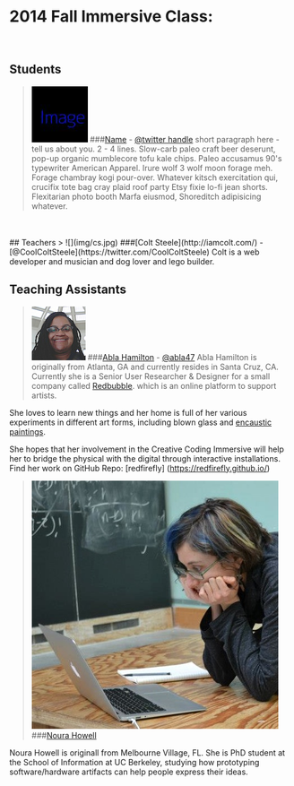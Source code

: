 # 2014 Fall Immersive Class:

<br>

## Students

> ![](img/image.jpg)
###[Name](http://yourURL.com) - [@twitter handle](https://twitter.com/twitterhandle)
short paragraph here - tell us about you. 2 - 4 lines.
Slow-carb paleo craft beer deserunt, pop-up organic mumblecore tofu kale chips. Paleo accusamus 90's typewriter American Apparel. Irure wolf 3 wolf moon forage meh. Forage chambray kogi pour-over.
Whatever kitsch exercitation qui, crucifix tote bag cray plaid roof party Etsy fixie lo-fi jean shorts.
Flexitarian photo booth Marfa eiusmod, Shoreditch adipisicing whatever.
<br>


<br>
## Teachers
> ![](img/cs.jpg)
###[Colt Steele](http://iamcolt.com/) - [@CoolColtSteele](https://twitter.com/CoolColtSteele)
Colt is a web developer and musician and dog lover and lego builder.

<br>

## Teaching Assistants
> ![](img/ah.jpg)
###[Abla Hamilton](http://about.me/abla) - [@abla47](https://twitter.com/abla47)
Abla Hamilton is originally from Atlanta, GA and currently resides in Santa Cruz, CA. Currently she is a Senior User Researcher & Designer for a small company called [Redbubble](http://www.redbubble.com). which is an online platform to support artists.
>
She loves to learn new things and her home is full of her various experiments in
different art forms, including blown glass and [encaustic paintings](http://youtu.be/vtK9AXYM9mQ).
>
She hopes that her involvement in the Creative Coding Immersive will help her to bridge the physical with the digital through interactive installations.
Find her work on GitHub Repo: [redfirefly] (https://redfirefly.github.io/)
<br>


> ![](img/nh.jpg)
###[Noura Howell](http://nourahowell.com)

Noura Howell is originall from Melbourne Village, FL. She is PhD student at the School of Information at UC Berkeley, studying how prototyping software/hardware artifacts can help people express their ideas.
